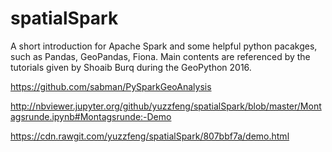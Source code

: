 # spatialSpark

A short introduction for Apache Spark and some helpful python pacakges, such as Pandas, GeoPandas, Fiona. Main contents are referenced by the tutorials given by Shoaib Burq during the GeoPython 2016.



https://github.com/sabman/PySparkGeoAnalysis

http://nbviewer.jupyter.org/github/yuzzfeng/spatialSpark/blob/master/Montagsrunde.ipynb#Montagsrunde:-Demo

https://cdn.rawgit.com/yuzzfeng/spatialSpark/807bbf7a/demo.html